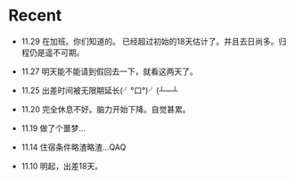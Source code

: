 Recent
======

- 11.29 在加班。你们知道的。
已经超过初始的18天估计了。并且去日尚多。归程仍是遥不可期。

- 11.27 明天能不能请到假回去一下，就看这两天了。

- 11.25 出差时间被无限期延长(╯°口°)╯(┴—┴

- 11.20 完全休息不好。脑力开始下降。自觉甚累。

- 11.19 做了个噩梦...

- 11.14 住宿条件略渣略渣...QAQ

- 11.10 明起，出差18天。
